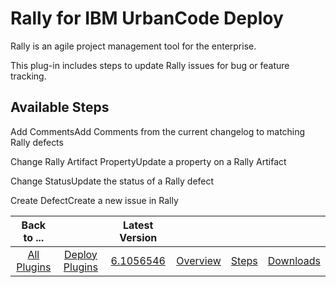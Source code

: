 
Rally for IBM UrbanCode Deploy
==============================

Rally is an agile project management tool for the enterprise.

This plug-in includes steps to update Rally issues for bug or feature tracking.


Available Steps
---------------

Add CommentsAdd Comments from the current changelog to matching Rally defects

Change Rally Artifact PropertyUpdate a property on a Rally Artifact

Change StatusUpdate the status of a Rally defect

Create DefectCreate a new issue in Rally



|Back to ...||Latest Version||||
| :---: | :---: | :---: | :---: | :---: | :---: |
|[All Plugins](../../index.md)|[Deploy Plugins](../README.md)|[6.1056546](https://raw.githubusercontent.com/UrbanCode/IBM-UCD-PLUGINS/main/files/Rally/Rally-6.1056546.zip)|[Overview](overview.md)|[Steps](steps.md)|[Downloads](downloads.md)|
